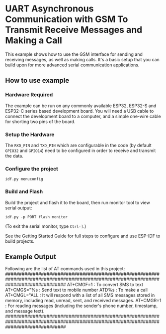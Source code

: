 # UART Asynchronous Communication with GSM To Transmit Receive Messages and Making a Call

This example shows how to use the GSM interface for sending and receiving messages, as well as making calls. It's a basic setup that you can build upon for more advanced serial communication applications.

## How to use example

### Hardware Required

The example can be run on any commonly available ESP32, ESP32-S and ESP32-C series based development board. You will need a USB cable to connect the
development board to a computer, and a simple one-wire cable for shorting two pins of the board.

### Setup the Hardware

The `RXD_PIN` and `TXD_PIN` which are configurable in the code (by default `GPIO32` and `GPIO14`) need to be configured in
order to receive and transmit the data.

### Configure the project

```
idf.py menuconfig
```

### Build and Flash

Build the project and flash it to the board, then run monitor tool to view serial output:

```
idf.py -p PORT flash monitor
```

(To exit the serial monitor, type ``Ctrl-]``.)

See the Getting Started Guide for full steps to configure and use ESP-IDF to build projects.

## Example Output

Following are the list of AT commands used in this project:
######################################################################################################################################
AT+CMGF=1 : To convert SMS to text
AT+CMGS=\"%s : Send text to mobile number
ATD%s : To make a call
AT+CMGL=\"ALL : It will respond with a list of all SMS messages stored in memory, including read, unread, sent, and received messages.
AT+CMGR=1 : For reading messages (including the sender's phone number, timestamp, and message text).
######################################################################################################################################

